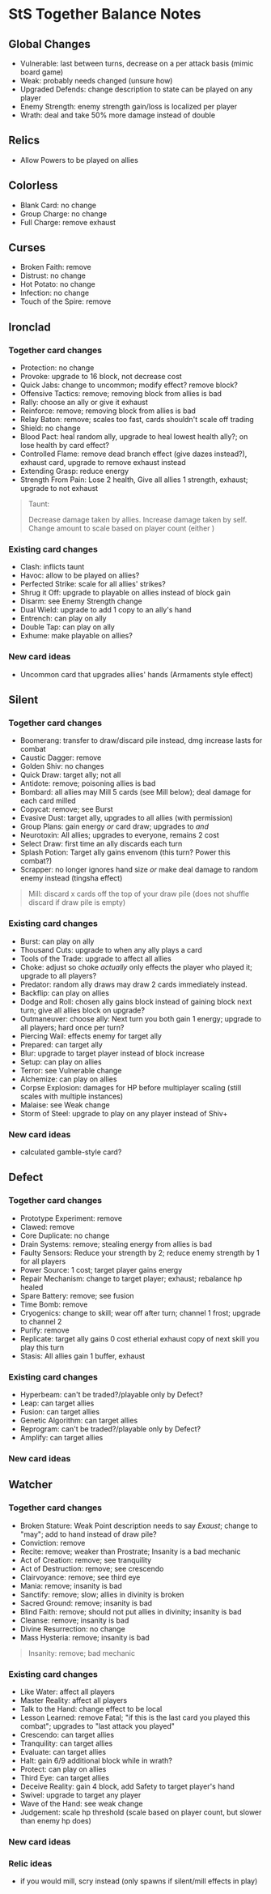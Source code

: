 # StS Together Balance Notes

## Global Changes
- Vulnerable: last between turns, decrease on a per attack basis (mimic board game)
- Weak: probably needs changed (unsure how)
- Upgraded Defends: change description to state can be played on any player
- Enemy Strength: enemy strength gain/loss is localized per player
- Wrath: deal and take 50% more damage instead of double

## Relics
- Allow Powers to be played on allies

## Colorless
- Blank Card: no change
- Group Charge: no change
- Full Charge: remove exhaust

## Curses
- Broken Faith: remove
- Distrust: no change
- Hot Potato: no change
- Infection: no change
- Touch of the Spire: remove

## Ironclad
### Together card changes
- Protection: no change
- Provoke: upgrade to 16 block, not decrease cost
- Quick Jabs: change to uncommon; modify effect? remove block?
- Offensive Tactics: remove; removing block from allies is bad
- Rally: choose an ally or give it exhaust
- Reinforce: remove; removing block from allies is bad
- Relay Baton: remove; scales too fast, cards shouldn't scale off trading
- Shield: no change
- Blood Pact: heal random ally, upgrade to heal lowest health ally?; on lose health by card effect?
- Controlled Flame: remove dead branch effect (give dazes instead?), exhaust card, upgrade to remove exhaust instead
- Extending Grasp: reduce energy
- Strength From Pain: Lose 2 health, Give all allies 1 strength, exhaust; upgrade to not exhaust

> Taunt:
> 
> Decrease damage taken by allies. Increase damage taken by self. Change amount to scale based on player count (either )

### Existing card changes
- Clash: inflicts taunt
- Havoc: allow to be played on allies?
- Perfected Strike: scale for all allies' strikes?
- Shrug it Off: upgrade to playable on allies instead of block gain
- Disarm: see Enemy Strength change
- Dual Wield: upgrade to add 1 copy to an ally's hand
- Entrench: can play on ally
- Double Tap: can play on ally
- Exhume: make playable on allies?

### New card ideas
- Uncommon card that upgrades allies' hands (Armaments style effect)

## Silent
### Together card changes
- Boomerang: transfer to draw/discard pile instead, dmg increase lasts for combat
- Caustic Dagger: remove
- Golden Shiv: no changes
- Quick Draw: target ally; not all
- Antidote: remove; poisoning allies is bad
- Bombard: all allies may Mill 5 cards (see Mill below); deal damage for each card milled
- Copycat: remove; see Burst
- Evasive Dust: target ally, upgrades to all allies (with permission)
- Group Plans: gain energy *or* card draw; upgrades to *and*
- Neurotoxin: All allies; upgrades to everyone, remains 2 cost
- Select Draw: first time an ally discards each turn
- Splash Potion: Target ally gains envenom (this turn? Power this combat?)
- Scrapper: no longer ignores hand size *or* make deal damage to random enemy instead (tingsha effect)

> Mill: discard x cards off the top of your draw pile (does not shuffle discard if draw pile is empty)

### Existing card changes
- Burst: can play on ally
- Thousand Cuts: upgrade to when any ally plays a card
- Tools of the Trade: upgrade to affect all allies
- Choke: adjust so choke *actually* only effects the player who played it; upgrade to all players?
- Predator: random ally draws may draw 2 cards immediately instead.
- Backflip: can play on allies
- Dodge and Roll: chosen ally gains block instead of gaining block next turn; give all allies block on upgrade?
- Outmaneuver: choose ally: Next turn you both gain 1 energy; upgrade to all players; hard once per turn?
- Piercing Wail: effects enemy for target ally
- Prepared: can target ally
- Blur: upgrade to target player instead of block increase
- Setup: can play on allies
- Terror: see Vulnerable change
- Alchemize: can play on allies
- Corpse Explosion: damages for HP before multiplayer scaling (still scales with multiple instances)
- Malaise: see Weak change
- Storm of Steel: upgrade to play on any player instead of Shiv+

### New card ideas
- calculated gamble-style card?

## Defect
### Together card changes
- Prototype Experiment: remove
- Clawed: remove
- Core Duplicate: no change
- Drain Systems: remove; stealing energy from allies is bad
- Faulty Sensors: Reduce your strength by 2; reduce enemy strength by 1 for all players
- Power Source: 1 cost; target player gains energy
- Repair Mechanism: change to target player; exhaust; rebalance hp healed
- Spare Battery: remove; see fusion
- Time Bomb: remove
- Cryogenics: change to skill; wear off after turn; channel 1 frost; upgrade to channel 2
- Purify: remove
- Replicate: target ally gains 0 cost etherial exhaust copy of next skill you play this turn
- Stasis: All allies gain 1 buffer, exhaust

### Existing card changes
- Hyperbeam: can't be traded?/playable only by Defect?
- Leap: can target allies
- Fusion: can target allies
- Genetic Algorithm: can target allies
- Reprogram: can't be traded?/playable only by Defect?
- Amplify: can target allies

### New card ideas

## Watcher
### Together card changes
- Broken Stature: Weak Point description needs to say *Exaust*; change to "may"; add to hand instead of draw pile?
- Conviction: remove
- Recite: remove; weaker than Prostrate; Insanity is a bad mechanic
- Act of Creation: remove; see tranquility
- Act of Destruction: remove; see crescendo
- Clairvoyance: remove; see third eye
- Mania: remove; insanity is bad
- Sanctify: remove; slow; allies in divinity is broken
- Sacred Ground: remove; insanity is bad
- Blind Faith: remove; should not put allies in divinity; insanity is bad
- Cleanse: remove; insanity is bad
- Divine Resurrection: no change
- Mass Hysteria: remove; insanity is bad

> Insanity: remove; bad mechanic

### Existing card changes
- Like Water: affect all players
- Master Reality: affect all players
- Talk to the Hand: change effect to be local
- Lesson Learned: remove Fatal; "if this is the last card you played this combat"; upgrades to "last attack you played"
- Crescendo: can target allies
- Tranquility: can target allies
- Evaluate: can target allies
- Halt: gain 6/9 additional block while in wrath?
- Protect: can play on allies
- Third Eye: can target allies
- Deceive Reality: gain 4 block, add Safety to target player's hand
- Swivel: upgrade to target any player
- Wave of the Hand: see weak change
- Judgement: scale hp threshold (scale based on player count, but slower than enemy hp does)

### New card ideas


### Relic ideas
- if you would mill, scry instead (only spawns if silent/mill effects in play)